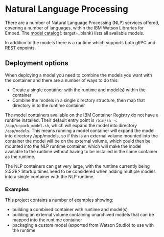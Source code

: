 # Natural Language Processing

There are a number of Natural Language Processing (NLP) services offered, covering a number of languages, within the IBM Watson Libraries for Embed.  The [model catalog](https://www.ibm.com/docs/en/watson-libraries?topic=models-catalog){: target=_blank} lists all available models.

In addition to the models there is a runtime which supports both gRPC and REST enpoints.

## Deployment options

When deploying a model you need to combine the models you want with the container and there are a number of ways to do this:

- Create a single container with the runtime and model(s) within the container
- Combine the models in a single directory structure, then map that directory in to the runtime container

The model containers available on the IBM Container Registry do not have a runtime installed.  Their default entry point is `/bin/sh -c /app/unpack_model.sh`, which will expand the model into directory `/app/models`.  This means running a model container will expand the model into directory /app/models, so if this is an external volume mounted into the container the model will be on the external volume, which could then be mounted into the NLP runtime container, which will make the model available to the runtime without having to be installed in the same container as the runtime.

The NLP containers can get very large, with the runtime currently being 2.5GB> Startup times need to be considered when adding multiple models into a single container with the NLP runtime.

### Examples

This project contains a number of examples showing:

- building a combined container with runtime and model(s)
- building an external volume containing unarchived models that can be mapped into the runtime container
- packaging a custom model (exported from Watson Studio) to use with the runtime
